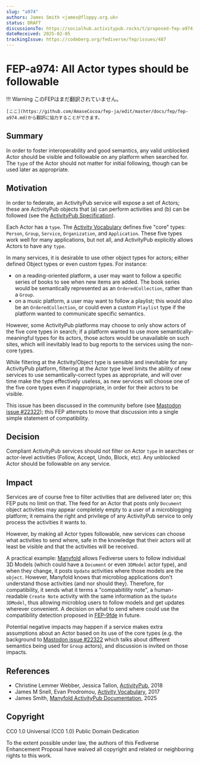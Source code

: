 ```yaml
---
slug: "a974"
authors: James Smith <james@floppy.org.uk>
status: DRAFT
discussionsTo: https://socialhub.activitypub.rocks/t/proposed-fep-a974-all-actor-types-should-be-followable/5012
dateReceived: 2025-02-05
trackingIssue: https://codeberg.org/fediverse/fep/issues/487
---
```

# FEP-a974: All Actor types should be followable
!!! Warning
    このFEPはまだ翻訳されていません。

    [ここ](https://github.com/AmaseCocoa/fep-ja/edit/master/docs/fep/fep-a974.md)から翻訳に協力することができます。

## Summary

In order to foster interoperability and good semantics, any valid unblocked Actor should be visible and followable on any platform when searched for. The `type` of the Actor should not matter for initial following, though can be used later as appropriate.

## Motivation

In order to federate, an ActivityPub service will expose a set of Actors; these are ActivityPub objects that (a) can perform activities and (b) can be followed (see the [ActivityPub Specification][ActivityPub]).

Each Actor has a `type`. The [Activity Vocabulary][ActivityVocab] defines five "core" types: `Person`, `Group`, `Service`, `Organization`, and `Application`. These five types work well for many applications, but not all, and ActivityPub explicitly allows Actors to have any `type`.

In many services, it is desirable to use other object types for actors; either defined Object types or even custom types. For instance:

* on a reading-oriented platform, a user may want to follow a specific series of books to see when new items are added. The book series would be semantically represented as an `OrderedCollection`, rather than a `Group`.
* on a music platform, a user may want to follow a playlist; this would also be an `OrderedCollection`, or could even a custom `Playlist` type if the platform wanted to communicate specific semantics.

However, some ActivityPub platforms may choose to only show actors of the five core types in search; if a platform wanted to use more semantically-meaningful types for its actors, those actors would be unavailable on such sites, which will inevitably lead to bug reports to the services using the non-core types.

While filtering at the Activity/Object type is sensible and inevitable for any ActivityPub platform, filtering at the Actor type level limits the ability of new services to use semantically-correct types as appropriate, and will over time make the type effectively useless, as new services will choose one of the five core types even if inappropriate, in order for their actors to be visible.

This issue has been discussed in the community before (see [Mastodon issue #22322][Masto22322]); this FEP attempts to move that discussion into  a single simple statement of compatibility.

## Decision

Compliant ActivityPub services should not filter on Actor `type` in searches or actor-level activities (Follow, Accept, Undo, Block,  etc). Any unblocked Actor should be followable on any service.

## Impact

Services are of course free to filter activities that are delivered later on; this FEP puts no limit on that. The feed for an Actor that posts only `Document` object activities may appear completely empty to a user of a microblogging platform; it remains the right and privilege of any ActivityPub service to only process the activities it wants to.

However, by making all Actor types followable, new services can choose what activities to send where, safe in the knowledge that their actors will at least be visible and that the activities will be received.

A practical example: [Manyfold](Manyfold) allows Fediverse users to follow individual 3D Models (which could have a `Document` or even `3DModel` actor type), and when they change, it posts `Update` activities where those models are the `object`. However, Manyfold knows that microblog applications don't understand those activities (and nor should they). Therefore, for compatibility, it sends what it terms a "compabitility note", a human-readable `Create Note` activity with the same information as the `Update 3DModel`, thus allowing microblog users to follow models and get updates wherever convenient. A decision on what to send where could use the compatibility detection proposed in [FEP-9fde][FEP-9fde] in future.

Potential negative impacts may happen if a service makes extra assumptions about an Actor based on its use of the core types (e.g. the background to [Mastodon issue #22322][Masto22322] which talks about different semantics being used for `Group` actors), and discussion is invited on those impacts.

## References

- Christine Lemmer Webber, Jessica Tallon, [ActivityPub][ActivityPub], 2018
- James M Snell, Evan Prodromou, [Activity Vocabulary][ActivityVocab], 2017
- James Smith, [Manyfold ActivityPub Documentation][Manyfold], 2025

[ActivityPub]: https://www.w3.org/TR/activitypub/
[ActivityVocab]: https://www.w3.org/TR/activitystreams-vocabulary/
[FEP-2277]: https://codeberg.org/fediverse/fep/src/branch/main/fep/2277/fep-2277.md
[FEP-9fde]: https://codeberg.org/fediverse/fep/src/branch/main/fep/9fde/fep-9fde.md
[Manyfold]: https://manyfold.app/technology/activitypub
[Masto22322]: https://github.com/mastodon/mastodon/issues/22322

## Copyright

CC0 1.0 Universal (CC0 1.0) Public Domain Dedication

To the extent possible under law, the authors of this Fediverse Enhancement Proposal have waived all copyright and related or neighboring rights to this work.

